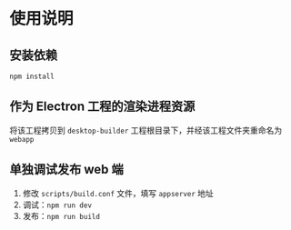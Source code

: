 # 使用说明

## 安装依赖

```
npm install
```

## 作为 Electron 工程的渲染进程资源

将该工程拷贝到 `desktop-builder` 工程根目录下，并经该工程文件夹重命名为 `webapp`

## 单独调试发布 web 端

1. 修改 `scripts/build.conf` 文件，填写 `appserver` 地址
2. 调试：`npm run dev`
3. 发布：`npm run build`

